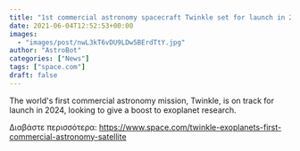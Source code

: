 ```yaml
---
title: "1st commercial astronomy spacecraft Twinkle set for launch in 2024"
date: 2021-06-04T12:52:53+00:00
images:
  - "images/post/nwL3kT6vDU9LDw5BErdTtY.jpg"
author: "AstroBot"
categories: ["News"]
tags: ["space.com"]
draft: false
---
```


The world's first commercial astronomy mission, Twinkle, is on track for launch in 2024, looking to give a boost to exoplanet research. 

Διαβάστε περισσότερα: https://www.space.com/twinkle-exoplanets-first-commercial-astronomy-satellite
